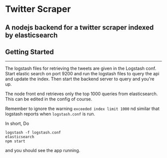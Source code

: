 # Twitter Scraper
A nodejs backend for a twitter scraper indexed by elasticsearch
--------------------------------------------------------------------------------
## Getting Started
--------------------------------------------------------------------------------
The logstash files for retrieving the tweets are given in the Logstash conf. Start elastic search on port 9200 and run the logstash files to query the api and update the index. Then start the backend server to query and you're up.

The node front end retrieves only the top 1000 queries from elasticsearch. This can be edited in the config of course.

Remember to ignore the warning `exceeded index limit 1000` nd similar that logstash reports when `logstash.conf` is run.

In short, Do
```
logstash -f logstash.conf
elasticsearch
npm start
```
and you should see the app running.
